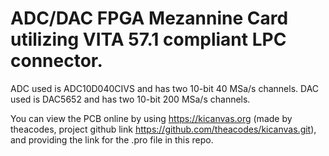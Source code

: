 # ADC/DAC FPGA Mezannine Card utilizing VITA 57.1 compliant LPC connector.

ADC used is ADC10D040CIVS and has two 10-bit 40 MSa/s channels. DAC used is DAC5652 and has two 10-bit 200 MSa/s channels. 

You can view the PCB online by using https://kicanvas.org (made by theacodes, project github link https://github.com/theacodes/kicanvas.git), and providing the link for the .pro file in this repo.
